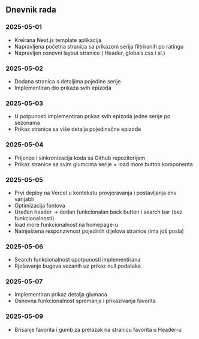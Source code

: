 ## Dnevnik rada

### 2025-05-01

- Kreirana Next.js template aplikacija
- Napravljena početna stranica sa prikazom serija filtriranih po ratingu
- Napravljen osnovni layout stranice ( Header, globals.css i sl.)

### 2025-05-02

- Dodana stranica s detaljima pojedine serije
- Implementiran dio prikaza svih epizoda

### 2025-05-03

- U potpunosti implementiran prikaz svih epizoda jedne serije po sezonama
- Prikaz stranice sa više detalja pojedinačne epizode

### 2025-05-04

- Prijenos i sinkronizacija koda sa Github repozitorijem
- Prikaz stranice sa svim glumcima serije + load more button komponenta

### 2025-05-05

- Prvi deploy na Vercel u kontekstu provjeravanja i postavljanja env varijabli
- Optimizacija fontova
- Uređen header -> dodan funkcionalan back button i search bar (bez funkcionalnosti)
- load more funkcionalnost na homepage-u
- Namještena responzivnost pojedinih dijelova stranice (ima još posla)

### 2025-05-06

- Search funkcionalnost upotpunosti implementirana
- Rješavanje bugova vezanih uz prikaz null podataka

### 2025-05-07

- Implementiran prikaz detalja glumaca
- Osnovna funkcionalnost spremanja i prikazivanja favorita

### 2025-05-09

- Brisanje favorita i gumb za prelazak na stranicu favorita u Header-u
